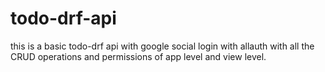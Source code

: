 # todo-drf-api
this is a basic todo-drf api with google social login with allauth with all the CRUD operations and permissions of app level and view level.
